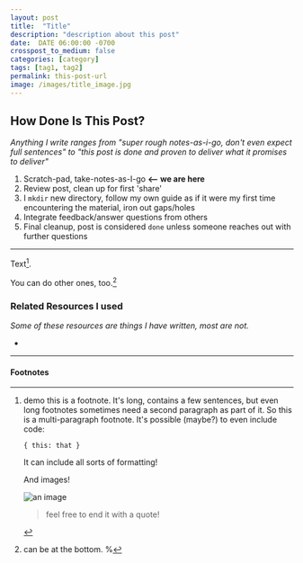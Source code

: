 ```yaml
---
layout: post
title:  "Title"
description: "description about this post"
date:  DATE 06:00:00 -0700
crosspost_to_medium: false
categories: [category]
tags: [tag1, tag2]
permalink: this-post-url
image: /images/title_image.jpg
---
```


## How Done Is This Post?

_Anything I write ranges from "super rough notes-as-i-go, don't even expect full sentences" to "this post is done and proven to deliver what it promises to deliver"_

1. Scratch-pad, take-notes-as-I-go **<-- we are here**
1. Review post, clean up for first 'share'
1. I `mkdir` new directory, follow my own guide as if it were my first time encountering the material, iron out gaps/holes
1. Integrate feedback/answer questions from others
1. Final cleanup, post is considered `done` unless someone reaches out with further questions

------------------------

Text[^fn1].

You can do other ones, too.[^like-this]

<!--more-->



### Related Resources I used 

_Some of these resources are things I have written, most are not._

- []()

--------------------

#### Footnotes

[^fn1]: demo this is a footnote. It's long, contains a few sentences, but even long footnotes sometimes need a second paragraph as part of it.
    So this is a multi-paragraph footnote.
    It's possible  (maybe?) to even include code:
    ```
    { this: that }
    ```

    It can include all sorts of formatting!

    And images!

    ![an image](/images_2020/1922-zoning-plan.jpg)

    > feel free to end it with a quote!

[^like-this]: can be at the bottom. %